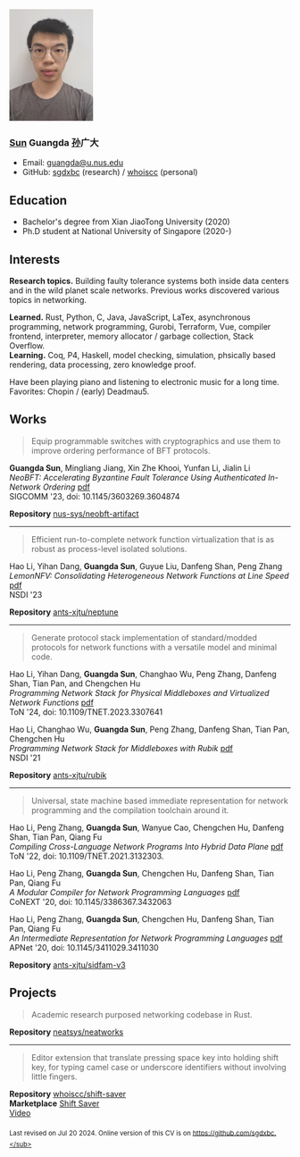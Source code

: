 <img src="pic.jpg" width="150">

### **<ins>Sun</ins> Guangda <ins>孙</ins>广大**

* Email: guangda@u.nus.edu
* GitHub: [sgdxbc](https://github.com/sgdxbc) (research) / [whoiscc](https://github.com/whoiscc) (personal)

## Education

* Bachelor's degree from Xian JiaoTong University (2020)
* Ph.D student at National University of Singapore (2020-)

## Interests

**Research topics.**
Building faulty tolerance systems both inside data centers and in the wild planet scale networks.
Previous works discovered various topics in networking.

**Learned.**
Rust, Python, C, Java, JavaScript, LaTex, asynchronous programming, network programming, Gurobi, Terraform, Vue, compiler frontend, interpreter, memory allocator / garbage collection, Stack Overflow. \
**Learning.**
Coq, P4, Haskell, model checking, simulation, phsically based rendering, data processing, zero knowledge proof.

Have been playing piano and listening to electronic music for a long time.
Favorites: Chopin / (early) Deadmau5.

<div style="break-after:page"></div>

## Works

> Equip programmable switches with cryptographics and use them to improve ordering performance of BFT protocols.

**Guangda Sun**, Mingliang Jiang, Xin Zhe Khooi, Yunfan Li, Jialin Li \
*NeoBFT: Accelerating Byzantine Fault Tolerance Using Authenticated In-Network Ordering* [pdf](papers/3603269.3604874.pdf) \
SIGCOMM '23, doi: 10.1145/3603269.3604874

**Repository** [nus-sys/neobft-artifact](https://github.com/nus-sys/neobft-artifact)

----

> Efficient run-to-complete network function virtualization that is as robust as process-level isolated solutions.

Hao Li, Yihan Dang, **Guangda Sun**, Guyue Liu, Danfeng Shan, Peng Zhang \
*LemonNFV: Consolidating Heterogeneous Network Functions at Line Speed* [pdf](papers/nsdi23-li-hao.pdf) \
NSDI '23

**Repository** [ants-xjtu/neptune](https://github.com/ants-xjtu/neptune)

----

> Generate protocol stack implementation of standard/modded protocols for network functions with a versatile model and minimal code.

Hao Li, Yihan Dang, **Guangda Sun**, Changhao Wu, Peng Zhang, Danfeng Shan, Tian Pan, and Chengchen Hu \
*Programming Network Stack for Physical Middleboxes and Virtualized Network Functions* [pdf](papers/TNET.2023.3307641.pdf) \
ToN '24, doi: 10.1109/TNET.2023.3307641

Hao Li, Changhao Wu, **Guangda Sun**, Peng Zhang, Danfeng Shan, Tian Pan, Chengchen Hu \
*Programming Network Stack for Middleboxes with Rubik* [pdf](papers/nsdi21-li.pdf) \
NSDI '21

**Repository** [ants-xjtu/rubik](https://github.com/ants-xjtu/rubik)

----

> Universal, state machine based immediate representation for network programming and the compilation toolchain around it.

Hao Li, Peng Zhang, **Guangda Sun**, Wanyue Cao, Chengchen Hu, Danfeng Shan, Tian Pan, Qiang Fu \
*Compiling Cross-Language Network Programs Into Hybrid Data Plane* [pdf](papers/coder-ton22-li.pdf) \
ToN '22, doi: 10.1109/TNET.2021.3132303.

<div style="break-after:page"></div>

Hao Li, Peng Zhang, **Guangda Sun**, Chengchen Hu, Danfeng Shan, Tian Pan, Qiang Fu \
*A Modular Compiler for Network Programming Languages* [pdf](papers/coder-conext20-li.pdf) \
CoNEXT '20, doi: 10.1145/3386367.3432063

Hao Li, Peng Zhang, **Guangda Sun**, Chengchen Hu, Danfeng Shan, Tian Pan, Qiang Fu \
*An Intermediate Representation for Network Programming Languages* [pdf](papers/apnet20-final4.pdf) \
APNet '20, doi: 10.1145/3411029.3411030

**Repository** [ants-xjtu/sidfam-v3](https://github.com/ants-xjtu/sidfam-v3)

## Projects

> Academic research purposed networking codebase in Rust.

**Repository** [neatsys/neatworks](https://github.com/neatsys/neatworks)

----

> Editor extension that translate pressing space key into holding shift key, for typing camel case or underscore identifiers without involving little fingers.

**Repository** [whoiscc/shift-saver](https://github.com/whoiscc/shift-saver) \
**Marketplace** [Shift Saver](https://marketplace.visualstudio.com/items?itemName=correctizer.shift-saver) \
[Video](https://www.bilibili.com/video/BV1FT4y1K7fn)

<sub>Last revised on Jul 20 2024. Online version of this CV is on https://github.com/sgdxbc.</sub>

<base href="https://github.com/sgdxbc/sgdxbc/blob/main/">
